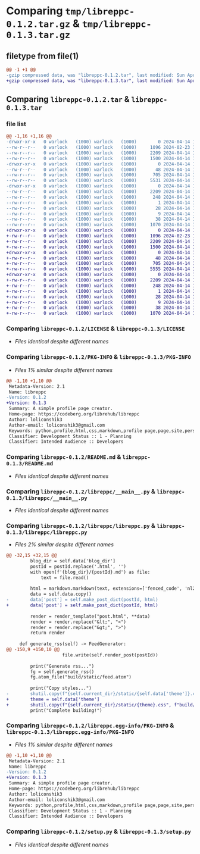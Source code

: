# Comparing `tmp/libreppc-0.1.2.tar.gz` & `tmp/libreppc-0.1.3.tar.gz`

## filetype from file(1)

```diff
@@ -1 +1 @@
-gzip compressed data, was "libreppc-0.1.2.tar", last modified: Sun Apr 14 17:21:23 2024, max compression
+gzip compressed data, was "libreppc-0.1.3.tar", last modified: Sun Apr 14 17:32:30 2024, max compression
```

## Comparing `libreppc-0.1.2.tar` & `libreppc-0.1.3.tar`

### file list

```diff
@@ -1,16 +1,16 @@
-drwxr-xr-x   0 warlock   (1000) warlock   (1000)        0 2024-04-14 17:21:23.791953 libreppc-0.1.2/
--rw-r--r--   0 warlock   (1000) warlock   (1000)     1096 2024-02-23 10:09:06.000000 libreppc-0.1.2/LICENSE
--rw-r--r--   0 warlock   (1000) warlock   (1000)     2209 2024-04-14 17:21:23.791953 libreppc-0.1.2/PKG-INFO
--rw-r--r--   0 warlock   (1000) warlock   (1000)     1500 2024-04-14 17:20:23.000000 libreppc-0.1.2/README.md
-drwxr-xr-x   0 warlock   (1000) warlock   (1000)        0 2024-04-14 17:21:23.791953 libreppc-0.1.2/libreppc/
--rw-r--r--   0 warlock   (1000) warlock   (1000)       48 2024-04-14 17:16:50.000000 libreppc-0.1.2/libreppc/__init__.py
--rw-r--r--   0 warlock   (1000) warlock   (1000)      705 2024-04-14 17:18:08.000000 libreppc-0.1.2/libreppc/__main__.py
--rw-r--r--   0 warlock   (1000) warlock   (1000)     5531 2024-04-14 17:18:04.000000 libreppc-0.1.2/libreppc/libreppc.py
-drwxr-xr-x   0 warlock   (1000) warlock   (1000)        0 2024-04-14 17:21:23.791953 libreppc-0.1.2/libreppc.egg-info/
--rw-r--r--   0 warlock   (1000) warlock   (1000)     2209 2024-04-14 17:21:23.000000 libreppc-0.1.2/libreppc.egg-info/PKG-INFO
--rw-r--r--   0 warlock   (1000) warlock   (1000)      248 2024-04-14 17:21:23.000000 libreppc-0.1.2/libreppc.egg-info/SOURCES.txt
--rw-r--r--   0 warlock   (1000) warlock   (1000)        1 2024-04-14 17:21:23.000000 libreppc-0.1.2/libreppc.egg-info/dependency_links.txt
--rw-r--r--   0 warlock   (1000) warlock   (1000)       28 2024-04-14 17:21:23.000000 libreppc-0.1.2/libreppc.egg-info/requires.txt
--rw-r--r--   0 warlock   (1000) warlock   (1000)        9 2024-04-14 17:21:23.000000 libreppc-0.1.2/libreppc.egg-info/top_level.txt
--rw-r--r--   0 warlock   (1000) warlock   (1000)       38 2024-04-14 17:21:23.791953 libreppc-0.1.2/setup.cfg
--rw-r--r--   0 warlock   (1000) warlock   (1000)     1070 2024-04-14 16:02:17.000000 libreppc-0.1.2/setup.py
+drwxr-xr-x   0 warlock   (1000) warlock   (1000)        0 2024-04-14 17:32:30.261845 libreppc-0.1.3/
+-rw-r--r--   0 warlock   (1000) warlock   (1000)     1096 2024-02-23 10:09:06.000000 libreppc-0.1.3/LICENSE
+-rw-r--r--   0 warlock   (1000) warlock   (1000)     2209 2024-04-14 17:32:30.261845 libreppc-0.1.3/PKG-INFO
+-rw-r--r--   0 warlock   (1000) warlock   (1000)     1500 2024-04-14 17:20:23.000000 libreppc-0.1.3/README.md
+drwxr-xr-x   0 warlock   (1000) warlock   (1000)        0 2024-04-14 17:32:30.261845 libreppc-0.1.3/libreppc/
+-rw-r--r--   0 warlock   (1000) warlock   (1000)       48 2024-04-14 17:31:42.000000 libreppc-0.1.3/libreppc/__init__.py
+-rw-r--r--   0 warlock   (1000) warlock   (1000)      705 2024-04-14 17:18:08.000000 libreppc-0.1.3/libreppc/__main__.py
+-rw-r--r--   0 warlock   (1000) warlock   (1000)     5555 2024-04-14 17:31:16.000000 libreppc-0.1.3/libreppc/libreppc.py
+drwxr-xr-x   0 warlock   (1000) warlock   (1000)        0 2024-04-14 17:32:30.261845 libreppc-0.1.3/libreppc.egg-info/
+-rw-r--r--   0 warlock   (1000) warlock   (1000)     2209 2024-04-14 17:32:30.000000 libreppc-0.1.3/libreppc.egg-info/PKG-INFO
+-rw-r--r--   0 warlock   (1000) warlock   (1000)      248 2024-04-14 17:32:30.000000 libreppc-0.1.3/libreppc.egg-info/SOURCES.txt
+-rw-r--r--   0 warlock   (1000) warlock   (1000)        1 2024-04-14 17:32:30.000000 libreppc-0.1.3/libreppc.egg-info/dependency_links.txt
+-rw-r--r--   0 warlock   (1000) warlock   (1000)       28 2024-04-14 17:32:30.000000 libreppc-0.1.3/libreppc.egg-info/requires.txt
+-rw-r--r--   0 warlock   (1000) warlock   (1000)        9 2024-04-14 17:32:30.000000 libreppc-0.1.3/libreppc.egg-info/top_level.txt
+-rw-r--r--   0 warlock   (1000) warlock   (1000)       38 2024-04-14 17:32:30.261845 libreppc-0.1.3/setup.cfg
+-rw-r--r--   0 warlock   (1000) warlock   (1000)     1070 2024-04-14 16:02:17.000000 libreppc-0.1.3/setup.py
```

### Comparing `libreppc-0.1.2/LICENSE` & `libreppc-0.1.3/LICENSE`

 * *Files identical despite different names*

### Comparing `libreppc-0.1.2/PKG-INFO` & `libreppc-0.1.3/PKG-INFO`

 * *Files 1% similar despite different names*

```diff
@@ -1,10 +1,10 @@
 Metadata-Version: 2.1
 Name: libreppc
-Version: 0.1.2
+Version: 0.1.3
 Summary: A simple profile page creator.
 Home-page: https://codeberg.org/librehub/libreppc
 Author: loliconshik3
 Author-email: loliconshik3@gmail.com
 Keywords: python,profile,html,css,markdown,profile page,page,site,personal page
 Classifier: Development Status :: 1 - Planning
 Classifier: Intended Audience :: Developers
```

### Comparing `libreppc-0.1.2/README.md` & `libreppc-0.1.3/README.md`

 * *Files identical despite different names*

### Comparing `libreppc-0.1.2/libreppc/__main__.py` & `libreppc-0.1.3/libreppc/__main__.py`

 * *Files identical despite different names*

### Comparing `libreppc-0.1.2/libreppc/libreppc.py` & `libreppc-0.1.3/libreppc/libreppc.py`

 * *Files 2% similar despite different names*

```diff
@@ -32,15 +32,15 @@
         blog_dir = self.data['blog_dir']
         postId = postId.replace('.html', '')
         with open(f'{blog_dir}/{postId}.md') as file:
             text = file.read()
 
         html = markdown.markdown(text, extensions=['fenced_code', 'nl2br', 'tables'])
         data = self.data.copy()
-        data['post'] = self.make_post_dict(postId, html) 
+        data['post'] = self.make_post_dict(postId, html)
 
         render = render_template("post.html", **data)
         render = render.replace("&lt;", "<")
         render = render.replace("&gt;", ">")
         return render
 
     def generate_rss(self) -> FeedGenerator:
@@ -150,9 +150,10 @@
                     file.write(self.render_post(postId))
 
         print("Generate rss...")
         fg = self.generate_rss()
         fg.atom_file("build/static/feed.atom")
 
         print("Copy styles...")
-        shutil.copy(f"{self.current_dir}/static/{self.data['theme']}.css", "build/static/style.css")
+        theme = self.data['theme']
+        shutil.copy(f"{self.current_dir}/static/{theme}.css", f"build/static/{theme}.css")
         print("Complete building!")
```

### Comparing `libreppc-0.1.2/libreppc.egg-info/PKG-INFO` & `libreppc-0.1.3/libreppc.egg-info/PKG-INFO`

 * *Files 1% similar despite different names*

```diff
@@ -1,10 +1,10 @@
 Metadata-Version: 2.1
 Name: libreppc
-Version: 0.1.2
+Version: 0.1.3
 Summary: A simple profile page creator.
 Home-page: https://codeberg.org/librehub/libreppc
 Author: loliconshik3
 Author-email: loliconshik3@gmail.com
 Keywords: python,profile,html,css,markdown,profile page,page,site,personal page
 Classifier: Development Status :: 1 - Planning
 Classifier: Intended Audience :: Developers
```

### Comparing `libreppc-0.1.2/setup.py` & `libreppc-0.1.3/setup.py`

 * *Files identical despite different names*

